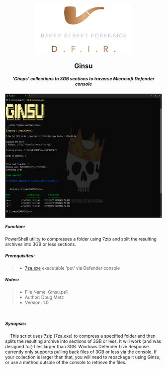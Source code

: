 <div align="center">
 <img style="padding:0;vertical-align:bottom;" height="158" width="311" src="BSF.png"/>
 <p>
  <h2>
   Ginsu
  </h2>
  <h5>
      'Chops' collections to 3GB sections to traverse Microsoft Defender console
   </h5>
<p>
<p>
 </div>
<div align="center">
  <img style="padding:0;vertical-align:bottom;" height="400" width="600" src="Screenshot.png"/>
  <div align="left">
  <h5>
   Function:
  </h5>

PowerShell utility to compresses a folder using 7zip and split the resulting archives into 3GB or less sections.
<h5>
   Prerequisites:
</h5>

>- [7za.exe](https://www.7-zip.org/a/7z2301-extra.7z) executable 'put' via Defender console

<h5>
   Notes:
</h5>

>- File Name: Ginsu.ps1
>- Author: Doug Metz
>- Version: 1.0

    
<h5>
   Synopsis:
</h5>
    This script uses 7zip (7za.exe) to compress a specified folder and then splits the resulting archive into sections of 3GB or less. It will work (and was designed for) files larger than 3GB.  Windows Defender Live Response currently only supports pulling back files of 3GB or less via the console. If your collection is larger than that, you will need to repackage it using Ginsu, or use a method outside of the console to retrieve the files.